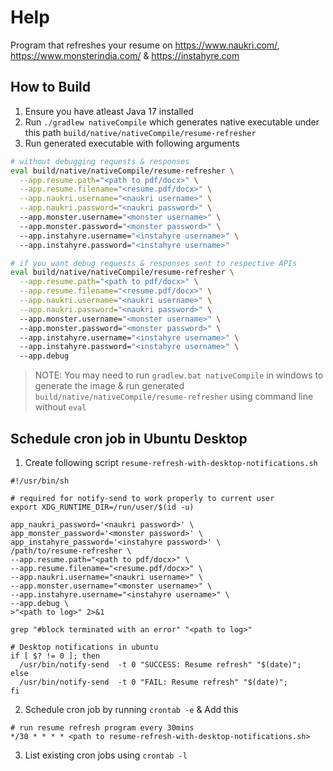 # Help

Program that refreshes your resume on <https://www.naukri.com/>, <https://www.monsterindia.com/> & <https://instahyre.com> 

## How to Build

1. Ensure you have atleast Java 17 installed
2. Run `./gradlew nativeCompile` which generates native executable under this path `build/native/nativeCompile/resume-refresher`
3. Run generated executable with following arguments
```sh
# without debugging requests & responses
eval build/native/nativeCompile/resume-refresher \
  --app.resume.path="<path to pdf/docx>" \
  --app.resume.filename="<resume.pdf/docx>" \
  --app.naukri.username="<naukri username>" \
  --app.naukri.password="<naukri password>" \ 
  --app.monster.username="<monster username>" \ 
  --app.monster.password="<monster password>" \ 
  --app.instahyre.username="<instahyre username>" \ 
  --app.instahyre.password="<instahyre username>"

# if you want debug requests & responses sent to respective APIs
eval build/native/nativeCompile/resume-refresher \
  --app.resume.path="<path to pdf/docx>" \
  --app.resume.filename="<resume.pdf/docx>" \
  --app.naukri.username="<naukri username>" \
  --app.naukri.password="<naukri password>" \ 
  --app.monster.username="<monster username>" \ 
  --app.monster.password="<monster password>" \ 
  --app.instahyre.username="<instahyre username>" \ 
  --app.instahyre.password="<instahyre username>" \ 
  --app.debug
```

> NOTE: You may need to run `gradlew.bat nativeCompile` in windows to generate the image & run generated `build/native/nativeCompile/resume-refresher` using command line without `eval`

## Schedule cron job in Ubuntu Desktop

1. Create following script `resume-refresh-with-desktop-notifications.sh`
```shell
#!/usr/bin/sh

# required for notify-send to work properly to current user
export XDG_RUNTIME_DIR=/run/user/$(id -u)

app_naukri_password='<naukri password>' \
app_monster_password='<monster password>' \
app_instahyre_password='<instahyre password>' \
/path/to/resume-refresher \
--app.resume.path="<path to pdf/docx>" \
--app.resume.filename="<resume.pdf/docx>" \
--app.naukri.username="<naukri username>" \
--app.monster.username="<monster username>" \
--app.instahyre.username="<instahyre username>" \
--app.debug \
>"<path to log>" 2>&1

grep "#block terminated with an error" "<path to log>"

# Desktop notifications in ubuntu
if [ $? != 0 ]; then
  /usr/bin/notify-send  -t 0 "SUCCESS: Resume refresh" "$(date)";
else
  /usr/bin/notify-send  -t 0 "FAIL: Resume refresh" "$(date)";
fi
```
2. Schedule cron job by running `crontab -e` & Add this
```shell
# run resume refresh program every 30mins
*/30 * * * * <path to resume-refresh-with-desktop-notifications.sh>
```
3. List existing cron jobs using `crontab -l`
